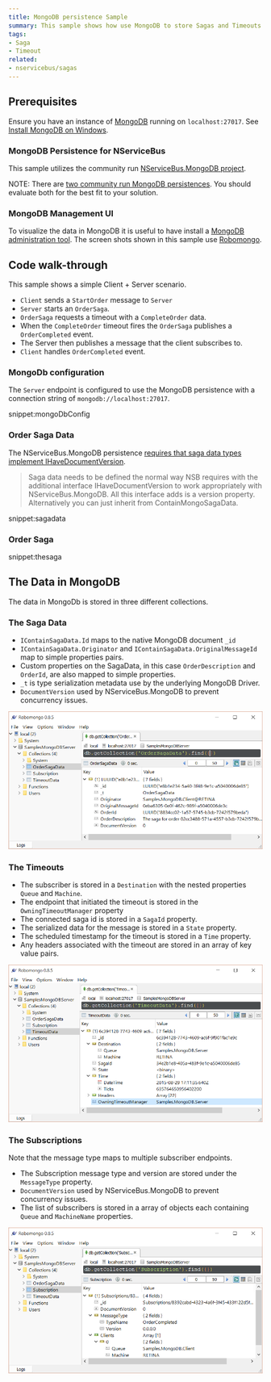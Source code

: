```yaml
---
title: MongoDB persistence Sample
summary: This sample shows how use MongoDB to store Sagas and Timeouts.
tags:
- Saga
- Timeout
related:
- nservicebus/sagas
---
```



## Prerequisites 

Ensure you have an instance of [MongoDB](https://www.mongodb.org/) running on `localhost:27017`. See [Install MongoDB on Windows](http://docs.mongodb.org/getting-started/shell/tutorial/install-mongodb-on-windows/). 


### MongoDB Persistence for NServiceBus 

This sample utilizes the community run [NServiceBus.MongoDB project](https://github.com/sbmako/NServiceBus.MongoDB). 

NOTE: There are [two community run MongoDB persistences](/platform/extensions.md#persisters). You should evaluate both for the best fit to your solution. 


### MongoDB Management UI

To visualize the data in MongoDB it is useful to have install a [MongoDB administration tool](http://docs.mongodb.org/ecosystem/tools/administration-interfaces/). The screen shots shown in this sample use [Robomongo](http://www.robomongo.org/).


## Code walk-through

This sample shows a simple Client + Server scenario. 

* `Client` sends a `StartOrder` message to `Server`
* `Server` starts an `OrderSaga`. 
* `OrderSaga` requests a timeout with a `CompleteOrder` data.
* When the `CompleteOrder` timeout fires the `OrderSaga` publishes a `OrderCompleted` event.
* The Server then publishes a message that the client subscribes to.
* `Client` handles `OrderCompleted` event.


### MongoDb configuration

The `Server` endpoint is configured to use the MongoDB persistence with a connection string of `mongodb://localhost:27017`.

snippet:mongoDbConfig


### Order Saga Data

The NServiceBus.MongoDB persistence [requires that saga data types implement IHaveDocumentVersion](https://github.com/sbmako/NServiceBus.MongoDB#sagas).

> Saga data needs to be defined the normal way NSB requires with the additional interface IHaveDocumentVersion to work appropriately with NServiceBus.MongoDB. All this interface adds is a version property. Alternatively you can just inherit from ContainMongoSagaData.

snippet:sagadata


### Order Saga

snippet:thesaga


## The Data in MongoDB

The data in MongoDb is stored in three different collections.


### The Saga Data 

 * `IContainSagaData.Id` maps to the native MongoDB document `_id`
 * `IContainSagaData.Originator` and `IContainSagaData.OriginalMessageId` map to simple properties pairs.
 * Custom properties on the SagaData, in this case `OrderDescription` and `OrderId`, are also mapped to simple properties.
 * `_t` is type serialization metadata use by the underlying MongoDB Driver.
 * `DocumentVersion` used by NServiceBus.MongoDB to prevent concurrency issues.

![](sagadata.png)


### The Timeouts 

  * The subscriber is stored in a `Destination` with the nested properties `Queue` and `Machine`.
  * The endpoint that initiated the timeout is stored in the `OwningTimeoutManager` property
  * The connected saga id is stored in a `SagaId` property.
  * The serialized data for the message is stored in a `State` property.
  * The scheduled timestamp for the timeout is stored in a `Time` property.
  * Any headers associated with the timeout are stored in an array of key value pairs.  

![](timeouts.png)


### The Subscriptions

Note that the message type maps to multiple subscriber endpoints.

 * The Subscription message type and version are stored under the `MessageType` property.
 * `DocumentVersion` used by NServiceBus.MongoDB to prevent concurrency issues.
 * The list of subscribers is stored in a array of objects each containing `Queue` and `MachineName` properties. 

![](subscriptions.png)
